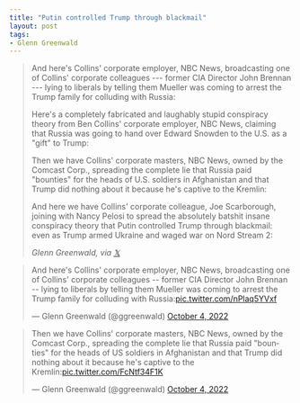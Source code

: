 ```yaml
---
title: "Putin controlled Trump through blackmail"
layout: post
tags:
- Glenn Greenwald
---
```


> And here's Collins' corporate employer, NBC News, broadcasting one of Collins' corporate colleagues --- former CIA Director John Brennan --- lying to liberals by telling them Mueller was coming to arrest the Trump family for colluding with Russia:
>
> Here's a completely fabricated and laughably stupid conspiracy theory from Ben Collins' corporate employer, NBC News, claiming that Russia was going to hand over Edward Snowden to the U.S. as a "gift" to Trump:
>
> Then we have Collins' corporate masters, NBC News, owned by the Comcast Corp., spreading the complete lie that Russia paid "bounties" for the heads of U.S. soldiers in Afghanistan and that Trump did nothing about it because he's captive to the Kremlin:
>
> And here we have Collins' corporate colleague, Joe Scarborough, joining with Nancy Pelosi to spread the absolutely batshit insane conspiracy theory that Putin controlled Trump through blackmail: even as Trump armed Ukraine and waged war on Nord Stream 2:
>
> <cite>Glenn Greenwald, via [𝕏](https://x.com)</cite>

<blockquote class="twitter-tweet"><p lang="en" dir="ltr">And here's Collins' corporate employer, NBC News, broadcasting one of Collins' corporate colleagues -- former CIA Director John Brennan -- lying to liberals by telling them Mueller was coming to arrest the Trump family for colluding with Russia:<a href="https://t.co/nPlaq5YVxf">pic.twitter.com/nPlaq5YVxf</a></p>&mdash; Glenn Greenwald (@ggreenwald) <a href="https://twitter.com/ggreenwald/status/1577355414651523072?ref_src=twsrc%5Etfw">October 4, 2022</a></blockquote>

<blockquote class="twitter-tweet"><p lang="en" dir="ltr">Then we have Collins' corporate masters, NBC News, owned by the Comcast Corp., spreading the complete lie that Russia paid &quot;bounties&quot; for the heads of US soldiers in Afghanistan and that Trump did nothing about it because he's captive to the Kremlin:<a href="https://t.co/FcNtf34F1K">pic.twitter.com/FcNtf34F1K</a></p>&mdash; Glenn Greenwald (@ggreenwald) <a href="https://twitter.com/ggreenwald/status/1577356728638836736?ref_src=twsrc%5Etfw">October 4, 2022</a></blockquote> <script async src="https://platform.twitter.com/widgets.js" charset="utf-8"></script>

